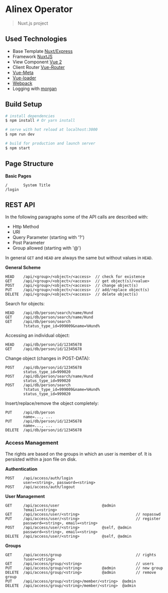 # Alinex Operator

> Nuxt.js project

## Used Technologies

- Base Template [Nuxt/Express](https://github.com/nuxt/express)
- Framework [NuxtJS](https://nuxtjs.org/)
- View Component [Vue 2](https://github.com/vuejs/vue)
- Client Router [Vue-Router](https://github.com/vuejs/vue-router)
- [Vue-Meta](https://github.com/declandewet/vue-meta)
- [Vue-loader](https://github.com/vuejs/vue-loader)
- [Webpack](https://github.com/webpack/webpack)
- Logging with [morgan](https://github.com/expressjs/morgan)

## Build Setup

``` bash
# install dependencies
$ npm install # Or yarn install

# serve with hot reload at localhost:3000
$ npm run dev

# build for production and launch server
$ npm start
```

## Page Structure

__Basic Pages__

    /       System Title
    /login      

## REST API

In the following paragraphs some of the API calls are described with:
- Http Method
- URI
- Query Parameter (starting with '?')
- Post Parameter
- Group allowed (starting with '@')

In general `GET` and `HEAD` are always the same but without values in `HEAD`.

__General Scheme__

    HEAD    /api/<group>/<object>/<access>  // check for existence
    GET     /api/<group>/<object>/<access>  // get object(s)/<value>
    POST    /api/<group>/<object>/<access>  // change object(s)
    PUT     /api/<group>/<object>/<access>  // add/replace object(s)
    DELETE  /api/<group>/<object>/<access>  // delete object(s)


Search for objects:

    HEAD    /api/db/person/search/name/Hund
    GET     /api/db/person/search/name/Hund
    GET     /api/db/person/search
            ?status_type_id=999009&name=%Hund%

Accessing an individual object:

    HEAD    /api/db/person/id/12345678
    GET     /api/db/person/id/12345678

Change object (changes in POST-DATA):

    POST    /api/db/person/id/12345678
            status_type_id=999020
    POST    /api/db/person/search/name/Hund
            status_type_id=999020
    POST    /api/db/person/search
            ?status_type_id=999009&name=%Hund%
            status_type_id=999020

Insert/replace/remove the object completely:

    PUT     /api/db/person
            name=..., ...
    PUT     /api/db/person/id/12345678
            name=..., ...
    DELETE  /api/db/person/id/12345678

### Access Management

The rights are based on the groups in which an user is member of. It is persisted
within a json file on disk.

__Authentication__

    POST    /api/access/auth/login
            user=<string>, password=<string>
    POST    /api/access/auth/logout

__User Management__

    GET     /api/access/user                   @admin
            ?email=<string>
    GET     /api/access/user/<string>                         // nopasswd
    PUT     /api/access/user/<string>                         // register
            password=<string>, email=<string>
    POST    /api/access/user/<string>          @self, @admin
            password=<string>, email=<string>
    DELETE  /api/access/user/<string>          @self, @admin

__Groups__

    GET     /api/access/group                                 // rights  
            ?user=<string>
    GET     /api/access/group/<string>                        // users          
    PUT     /api/access/group/<string>         @admin         // new group
    DELETE  /api/access/group/<string>         @admin         // remove group
    PUT     /api/access/group/<string>/member/<string>  @admin
    DELETE  /api/access/group/<string>/member/<string>  @admin
